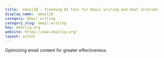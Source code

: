 ```yaml
---
title:  emailIQ - Trending AI tool for Email writing and best alternatives
display_name:  emailIQ
category: Email writing
category_slug: email-writing
key: emailiq_org
website: https://www.emailiq.org/
layout: aitool
---
```


Optimizing email content for greater effectiveness.
